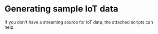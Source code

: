 # Generating sample IoT data

If you don't have a streaming source for IoT data, the attached scripts can help.
